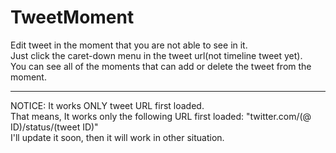# TweetMoment
Edit tweet in the moment that you are not able to see in it.  
Just click the caret-down menu in the tweet url(not timeline tweet yet).  
You can see all of the moments that can add or delete the tweet from the moment.  
  
---  
NOTICE: It works ONLY tweet URL first loaded.  
  That means, It works only the following URL first loaded: "twitter.com/(@ ID)/status/(tweet ID)"  
I'll update it soon, then it will work in other situation.  
  
